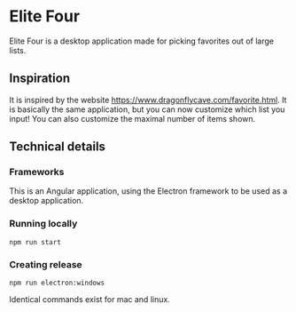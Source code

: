 # Elite Four
Elite Four is a desktop application made for picking favorites out of large lists.

## Inspiration
It is inspired by the website https://www.dragonflycave.com/favorite.html. It is basically the same application,
but you can now customize which list you input! You can also customize the maximal number of items shown.

## Technical details
### Frameworks
This is an Angular application, using the Electron framework to be used as a desktop application.

### Running locally
```npm run start```

### Creating release
```
npm run electron:windows
```
Identical commands exist for mac and linux.
